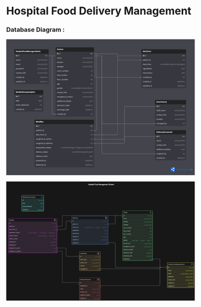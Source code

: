 # Hospital Food Delivery Management

### Database Diagram :

<p align="center">
  <img src="DBDesigns/Hospital-FoodManagement-System.png" alt="Database Diagram" width="700" />
</p>

<p align="center">
  <img src="DBDesigns/eraser-dbdiagram.png" alt="Database Diagram" width="700" />
</p>
